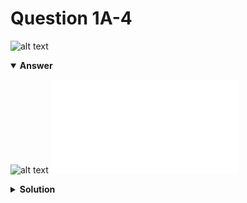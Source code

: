 # Question 1A-4
![alt text](q1A-4.png)

<details open>
<summary><b>Answer</b></summary>

![alt text](a1A-4.svg)
![alt text](a1A-4.py)
</details>

<details>
<summary><b>Solution</b></summary>

![alt text](s1A-4.png)
</details>
